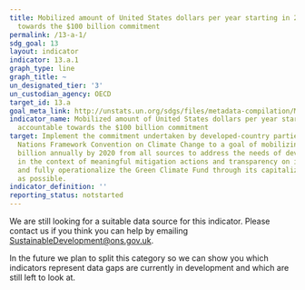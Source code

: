 ```yaml
---
title: Mobilized amount of United States dollars per year starting in 2020 accountable
  towards the $100 billion commitment
permalink: /13-a-1/
sdg_goal: 13
layout: indicator
indicator: 13.a.1
graph_type: line
graph_title: ~
un_designated_tier: '3'
un_custodian_agency: OECD
target_id: 13.a
goal_meta_link: http://unstats.un.org/sdgs/files/metadata-compilation/Metadata-Goal-13.pdf
indicator_name: Mobilized amount of United States dollars per year starting in 2020
  accountable towards the $100 billion commitment
target: Implement the commitment undertaken by developed-country parties to the United
  Nations Framework Convention on Climate Change to a goal of mobilizing jointly $100
  billion annually by 2020 from all sources to address the needs of developing countries
  in the context of meaningful mitigation actions and transparency on implementation
  and fully operationalize the Green Climate Fund through its capitalization as soon
  as possible.
indicator_definition: ''
reporting_status: notstarted
---
```


We are still looking for a suitable data source for this indicator. Please contact us if you think you can help by emailing <a href="mailto:SustainableDevelopment@ons.gov.uk">SustainableDevelopment@ons.gov.uk</a>.

In the future we plan to split this category so we can show you which indicators represent data gaps are currently in development and which are still left to look at.
